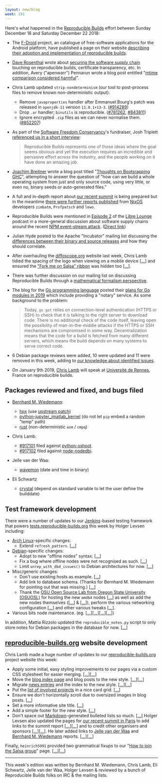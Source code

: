 ```yaml
---
layout: new/blog
week: 191
---
```


Here's what happened in the [Reproducible Builds](https://reproducible-builds.org) effort between Sunday December 16 and Saturday December 22 2018:

* The [F-Droid](https://f-droid.org) project, an catalogue of free-software applications for the Android platform, have published a page on their website [describing their adoption and implementation of reproducible builds](https://f-droid.org/en/docs/Reproducible_Builds/).

* [Dave Rosenthal](https://blog.dshr.org/) wrote about [securing the software supply chain](https://blog.dshr.org/2018/12/securing-software-supply-chain.html) touching on reproducible builds, certificate transparency, etc. In addition, Avery ("apenwarr") Pennarun wrote a blog post entitled "[mtime comparison considered harmful](https://apenwarr.ca/log/20181113)".

* Chris Lamb updated `strip-nondeterminism` (our tool to post-process files to remove known non-deterministic output):

    * Remove `javaproperties` handler after Emmanuel Bourg's patch was released in `openjdk-11` version `11.0.1+13-3`. ([#914289](https://bugs.debian.org/914289))
    * Drop `.ar` handler; `binutils` is reproducible. ([#781262](https://bugs.debian.org/781262), [#843811](https://bugs.debian.org/843811))
    * Ignore encrypted `.zip` files as we can never normalise them. ([#852207](https://bugs.debian.org/852207))

* As part of the [Software Freedom Conservancy](https://sfconservancy.org)'s fundraiser, Josh Triplett [referenced us in a short interview](https://sfconservancy.org/blog/2018/dec/18/JoshT/):

    > Reproducible Builds represents one of those ideas where the goal seems obvious and yet the execution requires an incredible and pervasive effort across the industry, and the people working on it have done an amazing job.

* [Joachim Breitner](http://www.joachim-breitner.de/blog) wrote a blog post titled "[Thoughts on Bootsrapping GHC](http://www.joachim-breitner.de/blog/748-Thoughts_on_bootstrapping_GHC)", attempting to answer the question of "how can we build a whole operating system from just and only source code, using very little, or even no, binary seeds or auto-generated files."

* A full and in-depth report about [our recent summit](https://reproducible-builds.org/events/paris2018/) is being prepared but in the meantime [there were further reports published](https://discourse.nixos.org/t/reproducible-builds-summit-report/1683/2) from [NixOS](https://nixos.org/) developers `zimbatm`, `Profpatsch` and `lewo`.

* Reproducible Builds were mentioned in [Episode 2](https://librelounge.org/episodes/episode-2-thanksgiving-npm-and-malware-in-free-software.html) of the [Libre Lounge](https://librelounge.org/) podcast in a more-general discussion about software supply chains around the recent [NPM event-stream attack](https://blog.bitpay.com/npm-package-vulnerability-copay/). ([Direct link](https://pca.st/6mqx#t=42m3s))

* Julian Hyde posted to the Apache "Incubator" mailing list discussing the [differences between their binary and source releases](https://lists.apache.org/thread.html/ceb357513ff0403414b5fff7dbeb1ea43961e71f9e48425d6e3cea8f@%3Cgeneral.incubator.apache.org%3E) and how they should correlate.

* After overhauling the [diffoscope.org](https://diffoscope.org) website last week, Chris Lamb tidied the spacing of the logo when viewing on a mobile device [[...](https://salsa.debian.org/reproducible-builds/diffoscope-website/commit/3e4b549)] and ensured the ["Fork me on Salsa" ribbon](https://chris-lamb.co.uk/posts/salsa-ribbons) was hidden too [[...](https://salsa.debian.org/reproducible-builds/diffoscope-website/commit/b8d16b6)].

* There was further discussion on our mailing list on discussing Reproducible Builds through a [mathematical formalism perspective](https://lists.reproducible-builds.org/pipermail/rb-general/2018-December/001346.html).

* The blog for the [Go programming language](https://golang.org) posted their [plans for Go modules in 2019](https://blog.golang.org/modules2019#TOC_5) which include providing a "notary" service. As some background to the problem:

   > Today, `go get` relies on connection-level authentication (HTTPS or SSH) to check that it is talking to the right server to download code. There is no additional check of the code itself, leaving open the possibility of man-in-the-middle attacks if the HTTPS or SSH mechanisms are compromised in some way. Decentralization means that the code for a build is fetched from many different servers, which means the build depends on many systems to serve correct code.

* 6 Debian package reviews were added, 10 were updated and 11 were removed in this week, adding to [our knowledge about identified issues](https://tests.reproducible-builds.org/debian/index_issues.html).

* On January 9th 2019, [Chris Lamb](https://chris-lamb.co.uk/) will speak at [Université de Rennes](https://www.univ-rennes1.fr/), France on reproducible builds.


## Packages reviewed and fixed, and bugs filed

* [Bernhard M. Wiedemann](https://lizards.opensuse.org/author/bmwiedemann/):
    * [hpx](https://build.opensuse.org/request/show/660040) (use [upstream patch](https://github.com/STEllAR-GROUP/hpx/pull/3585))
    * [python-jupyter_imatlab_kernel](https://build.opensuse.org/request/show/660055) (do not let `pip` embed a random "temp" path)
    * [rust](https://github.com/rust-lang/rust/issues/57041) (non-deterministic `asm` / `cmpq`)

* Chris Lamb:
    * [#917101](https://bugs.debian.org/917101) filed against [python-sshoot](https://tracker.debian.org/pkg/python-sshoot).
    * [#917102](https://bugs.debian.org/917102) filed against [node-nodedbi](https://tracker.debian.org/pkg/node-nodedbi).

* Jelle van der Waa:
    * [wavemon](https://github.com/uoaerg/wavemon/pull/59) (date and time in binary)

* Eli Schwartz
    * [crystal](https://github.com/crystal-lang/crystal/pull/7186) (depend on standard variable to let the user define the builddate)

## Test framework development

There were a number of updates to our [Jenkins](https://jenkins.io/)-based testing framework that powers [tests.reproducible-builds.org](tests.reproducible-builds.org) this week by Holger Levsen including:

* [Arch Linux](https://www.archlinux.org/)-specific changes:
    * Extend `refresh_pattern`. [[...](https://salsa.debian.org/qa/jenkins.debian.net/commit/cdc6bc14)]
* [Debian](https://www.debian.org/)-specific changes:
    * Adopt to new "offline nodes" syntax. [[...](https://salsa.debian.org/qa/jenkins.debian.net/commit/72f80401)]
    * Fix a bug where offline nodes were not recognised as such. [[...](https://salsa.debian.org/qa/jenkins.debian.net/commit/8cf7c66f)]
    * Limit `unrep_with_dbd_issues()` to Debian architectures for now. [[...](https://salsa.debian.org/qa/jenkins.debian.net/commit/e4803e6b)]
* Misc/generic changes:
    * Don't use existing hosts as example. [[...](https://salsa.debian.org/qa/jenkins.debian.net/commit/3c660d2d)]
    * Add link to database schema. (Thanks for Bernhard M. Wiedemann for pointing out that was missing.) [[...](https://salsa.debian.org/qa/jenkins.debian.net/commit/31ff1930)]
    * Thank the [OSU Open Source Lab from Oregon State University (OSUOSL)](https://osuosl.org/) for hosting the new `amd64` nodes [[...](https://salsa.debian.org/qa/jenkins.debian.net/commit/c7afe284)] as well as add the new nodes themselves ([[...](https://salsa.debian.org/qa/jenkins.debian.net/commit/8ea537f4)] & [[...](https://salsa.debian.org/qa/jenkins.debian.net/commit/4160dbf6)]), perform the various networking configuration [[...](https://salsa.debian.org/qa/jenkins.debian.net/commit/710b804c)] and other various tweaks [[...](https://salsa.debian.org/qa/jenkins.debian.net/commit/01d0462f)].
* Various bits node maintenance. (eg. [[...](https://salsa.debian.org/qa/jenkins.debian.net/commit/c6298df6)][[...](https://salsa.debian.org/qa/jenkins.debian.net/commit/7b275c0a)][[...](https://salsa.debian.org/qa/jenkins.debian.net/commit/1bdb6b3f)][[...](https://salsa.debian.org/qa/jenkins.debian.net/commit/958278ae)])

In addition, Mattia Rizzolo updated the `reproducible_notes.py` script to only store notes for Debian packages in the database for now. [[...](https://salsa.debian.org/qa/jenkins.debian.net/commit/0faa4aaf)]


## [reproducible-builds.org](https://reproducible-builds.org) website development

Chris Lamb made a huge number of updates to our [reproducible-builds.org](https://reproducible-builds.org) project website this week:

* Apply some initial, easy styling improvements to our pages via a custom CSS stylesheet for easier merging. [[...](https://salsa.debian.org/reproducible-builds/reproducible-website/commit/173c604)][[...](https://salsa.debian.org/reproducible-builds/reproducible-website/commit/6d8a037)]
* Move the [blog index page](https://reproducible-builds.org/blog/) and blog posts to the new style. [[...](https://salsa.debian.org/reproducible-builds/reproducible-website/commit/1e3f5a2)][[...](https://salsa.debian.org/reproducible-builds/reproducible-website/commit/94e53f2)]
* Migrate [news entries](https://reproducible-builds.org/news/) and the index to the new style. [[...](https://salsa.debian.org/reproducible-builds/reproducible-website/commit/a0c586c)][[...](https://salsa.debian.org/reproducible-builds/reproducible-website/commit/b2ded56)]
* Put the [list of involved projects](https://reproducible-builds.org/who/) in a nice card grid. [[...](https://salsa.debian.org/reproducible-builds/reproducible-website/commit/762d822)]
* Ensure we don't horizontally scroll due to oversized images in blog posts. [[...](https://salsa.debian.org/reproducible-builds/reproducible-website/commit/6247c90)]
* Set a more informative site title. [[...](https://salsa.debian.org/reproducible-builds/reproducible-website/commit/29c40a3)]
* Add a simple footer for the new style. [[...](https://salsa.debian.org/reproducible-builds/reproducible-website/commit/5638819)]
* Don't space out [Markdown](https://en.wikipedia.org/wiki/Markdown)-generated bulleted lists so much. [[...](https://salsa.debian.org/reproducible-builds/reproducible-website/commit/b423129)]
Holger Levsen also updated the pages for [our recent summit in Paris](https://reproducible-builds.org/events/paris2018/) to add links to the summit report [[...](https://salsa.debian.org/reproducible-builds/reproducible-website/commit/4a2c567)][[...](https://salsa.debian.org/reproducible-builds/reproducible-website/commit/285ff3e)] and to credit other organisers and sponsors [[...](https://salsa.debian.org/reproducible-builds/reproducible-website/commit/34c9554)][[...](https://salsa.debian.org/reproducible-builds/reproducible-website/commit/77eaf6c)]. He later added links to [Jelle van der Waa](https://vdwaa.nl) and [Bernhard M. Wiedemann](https://lizards.opensuse.org/author/bmwiedemann/) reports. [[...](https://salsa.debian.org/reproducible-builds/reproducible-website/commit/9aac7b7)][[...](https://salsa.debian.org/reproducible-builds/reproducible-website/commit/909b390)]

Finally, `heinrich5991` provided two grammatical fixups to our "[How to join the Salsa group](https://reproducible-builds.org/contribute/salsa/)" page. [[...](https://salsa.debian.org/reproducible-builds/reproducible-website/commit/81c073e)][[...](https://salsa.debian.org/reproducible-builds/reproducible-website/commit/011f9b9)]


---

This week's edition was written by Bernhard M. Wiedemann, Chris Lamb, Eli Schwartz, Jelle van der Waa, Holger Levsen & reviewed by a bunch of Reproducible Builds folks on IRC & the mailing lists.

